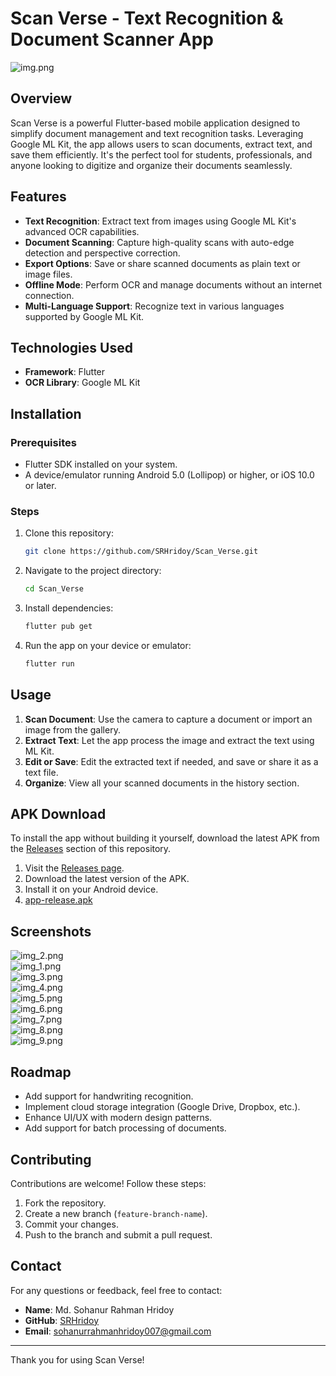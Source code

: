# Scan Verse - Text Recognition & Document Scanner App

![img.png](screenshots/img.png)
## Overview
Scan Verse is a powerful Flutter-based mobile application designed to simplify document management and text recognition tasks. Leveraging Google ML Kit, the app allows users to scan documents, extract text, and save them efficiently. It's the perfect tool for students, professionals, and anyone looking to digitize and organize their documents seamlessly.

## Features
- **Text Recognition**: Extract text from images using Google ML Kit's advanced OCR capabilities.
- **Document Scanning**: Capture high-quality scans with auto-edge detection and perspective correction.
- **Export Options**: Save or share scanned documents as plain text or image files.
- **Offline Mode**: Perform OCR and manage documents without an internet connection.
- **Multi-Language Support**: Recognize text in various languages supported by Google ML Kit.

## Technologies Used
- **Framework**: Flutter
- **OCR Library**: Google ML Kit

## Installation
### Prerequisites
- Flutter SDK installed on your system.
- A device/emulator running Android 5.0 (Lollipop) or higher, or iOS 10.0 or later.

### Steps
1. Clone this repository:
   ```bash
   git clone https://github.com/SRHridoy/Scan_Verse.git
   ```
2. Navigate to the project directory:
   ```bash
   cd Scan_Verse
   ```
3. Install dependencies:
   ```bash
   flutter pub get
   ```
4. Run the app on your device or emulator:
   ```bash
   flutter run
   ```

## Usage
1. **Scan Document**: Use the camera to capture a document or import an image from the gallery.
2. **Extract Text**: Let the app process the image and extract the text using ML Kit.
3. **Edit or Save**: Edit the extracted text if needed, and save or share it as a text file.
4. **Organize**: View all your scanned documents in the history section.

## APK Download
To install the app without building it yourself, download the latest APK from the [Releases](https://github.com/SRHridoy/Scan_Verse/releases) section of this repository.
1. Visit the [Releases page](https://github.com/SRHridoy/Scan_Verse/releases).
2. Download the latest version of the APK.
3. Install it on your Android device.
4. [app-release.apk](build%2Fapp%2Foutputs%2Fflutter-apk%2Fapp-release.apk)

## Screenshots
![img_2.png](screenshots/img_2.png)
<br>
![img_1.png](screenshots/img_1.png)
<br>
![img_3.png](screenshots/img_3.png)
<br>
![img_4.png](screenshots/img_4.png)
<br>
![img_5.png](screenshots/img_5.png)
<br>
![img_6.png](screenshots/img_6.png)
<br>
![img_7.png](screenshots/img_7.png)
<br>
![img_8.png](screenshots/img_8.png)
<br>
![img_9.png](screenshots/img_9.png)
<br>

## Roadmap
- Add support for handwriting recognition.
- Implement cloud storage integration (Google Drive, Dropbox, etc.).
- Enhance UI/UX with modern design patterns.
- Add support for batch processing of documents.

## Contributing
Contributions are welcome! Follow these steps:
1. Fork the repository.
2. Create a new branch (`feature-branch-name`).
3. Commit your changes.
4. Push to the branch and submit a pull request.

## Contact
For any questions or feedback, feel free to contact:
- **Name**: Md. Sohanur Rahman Hridoy
- **GitHub**: [SRHridoy](https://github.com/SRHridoy)
- **Email**: sohanurrahmanhridoy007@gmail.com

---
Thank you for using Scan Verse!
